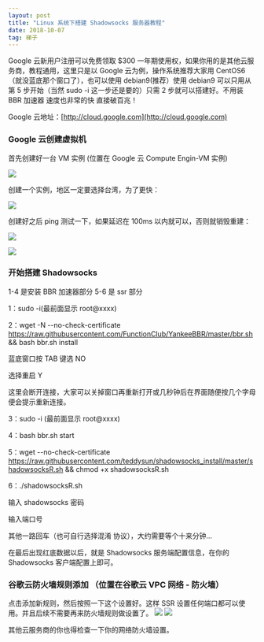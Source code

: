 ```yaml
---
layout: post
title: "Linux 系统下搭建 Shadowsocks 服务器教程"
date: 2018-10-07
tag: 梯子
--- 
```


Google 云新用户注册可以免费领取 $300 一年期使用权，如果你用的是其他云服务商，教程通用，这里只是以 Google 云为例，操作系统推荐大家用 CentOS6（就没蓝底那个窗口了），也可以使用 debian9(推荐）使用 debian9 可以只用从第 5 步开始（当然 sudo -i 这一步还是要的）只需 2 步就可以搭建好。不用装 BBR 加速器 速度也非常的快 直接破百兆！

Google 云地址：[http://cloud.google.com](http://cloud.google.com)

### Google 云创建虚拟机

首先创建好一台 VM 实例 (位置在 Google 云 Compute Engin-VM 实例)

![](https://ww3.sinaimg.cn/large/006LWy2zgy1fvyg45ym5tj30aq0fv750.jpg)

创建一个实例，地区一定要选择台湾，为了更快：

![](https://ww1.sinaimg.cn/large/006LWy2zgy1fvyg71x3y2j30l10mn76a.jpg)

创建好之后 ping 测试一下，如果延迟在 100ms 以内就可以，否则就销毁重建：

![](https://ww1.sinaimg.cn/large/006LWy2zly1fvyg8l8nhqj30q307taae.jpg)

![](https://ww2.sinaimg.cn/large/006LWy2zly1fvygaw7nx5j30b205a417.jpg)

### 开始搭建 Shadowsocks

1-4 是安装 BBR 加速器部分 5-6 是 ssr 部分

1：sudo -i(最前面显示 root@xxxx)

2：wget -N --no-check-certificate https://raw.githubusercontent.com/FunctionClub/YankeeBBR/master/bbr.sh && bash bbr.sh install

蓝底窗口按 TAB 键选 NO

选择重启 Y

这里会断开连接，大家可以关掉窗口再重新打开或几秒钟后在界面随便按几个字母 便会提示重新连接。

3：sudo -i (最前面显示 root@xxxx)

4：bash bbr.sh start

5：wget --no-check-certificate https://raw.githubusercontent.com/teddysun/shadowsocks_install/master/shadowsocksR.sh && chmod +x shadowsocksR.sh

6：./shadowsocksR.sh

输入 shadowsocks 密码

输入端口号

其他一路回车（也可自行选择混淆 协议），大约需要等个十来分钟...

在最后出现红底数据以后，就是 Shadowsocks 服务端配置信息，在你的 Shadowsocks 客户端配置上即可。

### 谷歌云防火墙规则添加 （位置在谷歌云 VPC 网络 - 防火墙）

点击添加新规则，然后按照一下这个设置好。这样 SSR 设置任何端口都可以使用。并且后续不需要再来防火墙规则做设置了。
![](https://ww3.sinaimg.cn/large/006LWy2zgy1fvyg3z1s1mj30ra10iq5o.jpg)
![](https://user-images.githubusercontent.com/34980980/38017949-234a1e70-32a6-11e8-823f-9242466d87b7.png)

其他云服务商的你也得检查一下你的网络防火墙设置。
